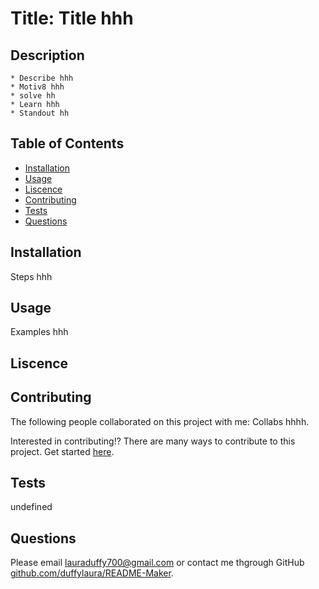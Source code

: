 
  # Title: Title hhh 
      
  ## Description 

    * Describe hhh
    * Motiv8 hhh
    * solve hh
    * Learn hhh
    * Standout hh
    
  ## Table of Contents
  - [Installation](#installation)
  - [Usage](#usage)
  - [Liscence](#liscence)
  - [Contributing](#contributing)
  - [Tests](#tests)
  - [Questions](#questions)

  ## Installation

  Steps hhh
    
  ## Usage

  Examples hhh
    
  ## Liscence
    
  ## Contributing 

  The following people collaborated on this project with me: Collabs hhhh. 

  Interested in contributing!? There are many ways to contribute to this project. Get started [here](github.com/duffylaura/README-maker).

  ## Tests 

  undefined
    
  ## Questions

  Please email lauraduffy700@gmail.com or contact me thgrough GitHub [github.com/duffylaura/README-Maker](github.com/duffylaura/README-maker).
  